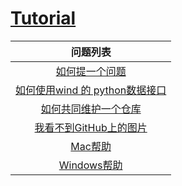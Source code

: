 # [Tutorial](https://fintechnju.github.io/Tutorial/)

|                           问题列表                           |
| :----------------------------------------------------------: |
|            [如何提一个问题](如何提一个新问题.md)             |
| [如何使用wind 的 python数据接口](如何使用wind的python数据接口.md) |
| [如何共同维护一个仓库](https://github.com/FinTechNJU/Tutorial/issues/3) |
| [我看不到GitHub上的图片](https://github.com/FinTechNJU/Tutorial/issues/2) |
|                [Mac帮助](/Mac帮助/README.md)                 |
|            [Windows帮助](/Windows帮助/README.md)             |

